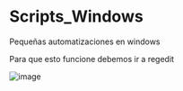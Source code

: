 # Scripts_Windows
Pequeñas automatizaciones en windows

Para que esto funcione debemos ir a regedit

![image](https://user-images.githubusercontent.com/103390623/236185384-2e0f2322-ea7c-48f2-abd7-c7bc15ea98da.png)

